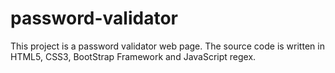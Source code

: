 # password-validator
This project is a password validator web page. The source code is written in HTML5, CSS3, BootStrap Framework and JavaScript regex.
